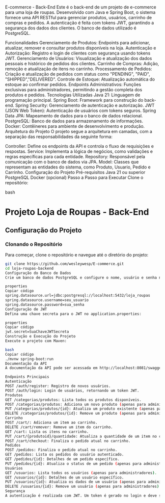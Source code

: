 E-commerce - Back-End
Este é o back-end de um projeto de e-commerce para uma loja de roupas. Desenvolvido com Java e Spring Boot, o sistema fornece uma API RESTful para gerenciar produtos, usuários, carrinho de compras e pedidos. A autenticação é feita com tokens JWT, garantindo a segurança dos dados dos clientes. O banco de dados utilizado é PostgreSQL.

Funcionalidades
Gerenciamento de Produtos: Endpoints para adicionar, atualizar, remover e consultar produtos disponíveis na loja.
Autenticação e Autorização: Registro e login de clientes com segurança usando tokens JWT.
Gerenciamento de Usuários: Visualização e atualização dos dados pessoais e histórico de pedidos dos clientes.
Carrinho de Compras: Adição, remoção e atualização de itens no carrinho.
Processamento de Pedidos: Criação e atualização de pedidos com status como "PENDING", "PAID", "SHIPPED","DELIVERED".
Controle de Estoque: Atualização automática do estoque ao confirmar pedidos.
Endpoints Administrativos: Funções exclusivas para administradores, permitindo a gestão completa dos produtos e pedidos.
Tecnologias Utilizadas
Java 21: Linguagem de programação principal.
Spring Boot: Framework para construção do back-end.
Spring Security: Gerenciamento de autenticação e autorização.
JWT (JSON Web Token): Autenticação de usuários com tokens seguros.
Spring Data JPA: Mapeamento de dados para o banco de dados relacional.
PostgreSQL: Banco de dados para armazenamento de informações.
Docker: Contêineres para ambiente de desenvolvimento e produção.
Arquitetura do Projeto
O projeto segue a arquitetura em camadas, com a separação das responsabilidades da seguinte forma:

Controller: Define os endpoints da API e controla o fluxo de requisições e respostas.
Service: Implementa a lógica de negócios, como validações e regras específicas para cada entidade.
Repository: Responsável pela comunicação com o banco de dados via JPA.
Model: Classes que representam as entidades do sistema, como Produto, Usuario, Pedido e Carrinho.
Configuração do Projeto
Pré-requisitos
Java 21 ou superior
PostgreSQL
Docker (opcional)
Passo a Passo para Executar
Clone o repositório:

bash
# Projeto Loja de Roupas - Back-End

## Configuração do Projeto

### Clonando o Repositório

Para começar, clone o repositório e navegue até o diretório do projeto:

```bash
git clone https://github.com/wesleywesp/E-commerce.git
cd loja-roupas-backend
Configuração do Banco de Dados
Crie um banco de dados PostgreSQL e configure o nome, usuário e senha no arquivo application.properties:

properties
Copiar código
spring.datasource.url=jdbc:postgresql://localhost:5432/loja_roupas
spring.datasource.username=seu_usuario
spring.datasource.password=sua_senha
Configuração de JWT
Defina uma chave secreta para o JWT no application.properties:

properties
Copiar código
jwt.secret=SuaChaveJWTSecreta
Construção e Execução do Projeto
Execute o projeto com Maven:

bash
Copiar código
./mvnw spring-boot:run
Documentação da API
A documentação da API pode ser acessada em http://localhost:8081/swagger-ui.html.

Endpoints Principais
Autenticação
POST /auth/register: Registro de novos usuários.
POST /auth/login: Login de usuários, retornando um token JWT.
Produtos
GET /categorias/produtos: Lista todos os produtos disponíveis.
POST /categorias/produtos: Adiciona um novo produto (apenas para administradores).
PUT /categorias/produtos/{id}: Atualiza um produto existente (apenas para administradores).
DELETE /categorias/produtos/{id}: Remove um produto (apenas para administradores).
Carrinho
POST /cart/: Adiciona um item ao carrinho.
DELETE /cart/remover: Remove um item do carrinho.
GET /cart: Lista os itens no carrinho.
PUT /cart/{produtoid}/quantidade: Atualiza a quantidade de um item no carrinho.
POST /cart/checkout: Finaliza o pedido atual no carrinho.
Pedidos
POST /pedidos: Finaliza o pedido atual no carrinho.
GET /pedidos: Lista os pedidos do usuário autenticado.
GET /pedidos/{id}: Detalhes de um pedido específico.
PUT /pedidos/{id}: Atualiza o status de um pedido (apenas para administradores).
Usuários
GET /usuarios: Lista todos os usuários (apenas para administradores).
GET /usuarios/{id}: Detalhes de um usuário específico.
PUT /usuarios/{id}: Atualiza os dados de um usuário (apenas para administradores).
DELETE /usuarios/{id}: Remove um usuário (apenas para administradores).
Segurança
A autenticação é realizada com JWT. Um token é gerado no login e deve ser incluído no header Authorization (Bearer Token) em todas as requisições protegidas. O Spring Security protege rotas específicas, permitindo acesso somente a usuários autenticados ou administradores, dependendo do endpoint.
